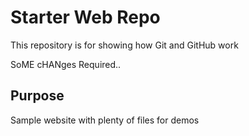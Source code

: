 # Starter Web Repo

This repository is for showing how Git and GitHub work

SoME cHANges Required..

## Purpose

Sample website with plenty of files for demos